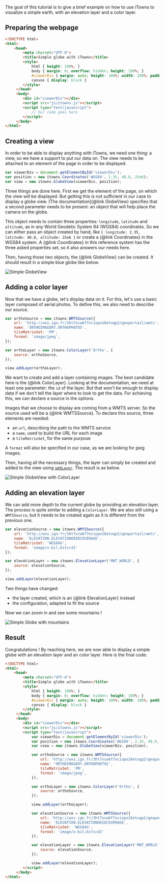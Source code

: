 The goal of this tutorial is to give a brief example on how to use iTowns to
visualize a simple earth, with an elevation layer and a color layer.

## Preparing the webpage

```html
<!DOCTYPE html>
<html>
    <head>
        <meta charset="UTF-8">
        <title>Simple globe with iTowns</title>
        <style>
            html { height: 100%; }
            body { margin: 0; overflow: hidden; height: 100%; }
            #viewerDiv { margin: auto; height: 100%; width: 100%; padding: 0; }
            canvas { display: block }
        </style>
     </head>
     <body>
        <div id="viewerDiv"></div>
        <script src="js/itowns.js"></script>
        <script type="text/javascript">
            // Our code goes here
        </script>
     </body>
</html>
```

## Creating a view

In order to be able to display anything with iTowns, we need one thing: a view,
so we have a support to put our data on. The view needs to be attached to an
element of the page in order to be displayed.

```js
var viewerDiv = document.getElementById('viewerDiv');
var position = new itowns.Coordinates('WGS84', 2.35, 48.8, 25e6);
var view = new itowns.GlobeView(viewerDiv, position);
```

Three things are done here. First we get the element of the page, on which the
view will be displayed. But getting this is not sufficient in our case to
display a globe view. [The documentation]{@link GlobeView} specifies that a
second parameter needs to be present: an object that will help place the camera
on the globe.

This object needs to contain three properties: `longitude`, `latitude` and
`altitude`, as in any World Geodetic System 84 (WGS84) coordinates. So we can
either pass an object created by hand, like `{ longitude: 2.35, latitude: 48.8,
altitude: 25e6 }` or create a {@link Coordinates} in the WGS84 system. A {@link
Coordinates} in this reference system has the three asked properties set, so it
also answers our needs here.

Then, having those two objects, the {@link GlobeView} can be created. It should
result in a simple blue globe like below.

![Simple GlobeView](images/Create-a-simple-globe-1.png)

## Adding a color layer

Now that we have a globe, let's display data on it. For this, let's use a basic
layer composed of aerial photos. To define this, we also need to describe our
source.

```js
var orthoSource = new itowns.WMTSSource({
    url: 'http://wxs.ign.fr/3ht7xcw6f7nciopo16etuqp2/geoportail/wmts',
    name: 'ORTHOIMAGERY.ORTHOPHOTOS',
    tileMatrixSet: 'PM',
    format: 'image/jpeg',
});

var orthoLayer = new itowns.ColorLayer('Ortho', {
    source: orthoSource,
});

view.addLayer(orthoLayer);
```

We want to create and add a layer containing images. The best candidate here is
the {@link ColorLayer}. Looking at the documentation, we need at least one
parameter: the `id` of the layer. But that won't be enough to display data if we
don't tell the layer where to look to get the data. For achieving this, we can
declare a source in the options.

Images that we choose to display are coming from a WMTS server. So the source
used will be a {@link WMTSSource}. To declare this source, three elements are
needed:
- an `url`, describing the path to the WMTS service
- a `name`, used to build the URL for each image
- a `tileMatrixSet`, for the same purpose

A `format` will also be specified in our case, as we are looking for jpeg
images.

Then, having all the necessary things, the layer can simply be created and added
to the view using [`addLayer`](View#addLayer). The result is as below.

![Simple GlobeView with ColorLayer](images/Create-a-simple-globe-2.png)

## Adding an elevation layer

We can add more depth to the current globe by providing an elevation layer. The
process is quite similar to adding a `ColorLayer`. We are also still using a
`WMTSSource`, but it needs to be created again as it is different from the
previous one.

```js
var elevationSource = new itowns.WMTSSource({
    url: 'http://wxs.ign.fr/3ht7xcw6f7nciopo16etuqp2/geoportail/wmts',
    name: 'ELEVATION.ELEVATIONGRIDCOVERAGE',
    tileMatrixSet: 'WGS84G',
    format: 'image/x-bil;bits=32'
});

var elevationLayer = new itowns.ElevationLayer('MNT_WORLD', {
    source: elevationSource,
});

view.addLayer(elevationLayer);
```

Two things have changed:
- the layer created, which is an {@link ElevationLayer} instead
- the configuration, adapted to fit the source

Now we can zoom in and see some mountains !

![Simple Globe with mountains](images/Create-a-simple-globe-3.png)

## Result

Congratulations ! By reaching here, we are now able to display a simple globe
with an elevation layer and an color layer. Here is the final code:

```html
<!DOCTYPE html>
<html>
    <head>
        <meta charset="UTF-8">
        <title>Simple globe with iTowns</title>
        <style>
            html { height: 100%; }
            body { margin: 0; overflow: hidden; height: 100%; }
            #viewerDiv { margin: auto; height: 100%; width: 100%; padding: 0; }
            canvas { display: block }
        </style>
     </head>
     <body>
        <div id="viewerDiv"></div>
        <script src="js/itowns.js"></script>
        <script type="text/javascript">
            var viewerDiv = document.getElementById('viewerDiv');
            var position = new itowns.Coordinates('WGS84', 2.35, 48.8, 25e6);
            var view = new itowns.GlobeView(viewerDiv, position);

            var orthoSource = new itowns.WMTSSource({
                url: 'http://wxs.ign.fr/3ht7xcw6f7nciopo16etuqp2/geoportail/wmts',
                name: 'ORTHOIMAGERY.ORTHOPHOTOS',
                tileMatrixSet: 'PM',
                format: 'image/jpeg',
            });

            var orthoLayer = new itowns.ColorLayer('Ortho', {
                source: orthoSource,
            });

            view.addLayer(orthoLayer);

            var elevationSource = new itowns.WMTSSource({
                url: 'http://wxs.ign.fr/3ht7xcw6f7nciopo16etuqp2/geoportail/wmts',
                name: 'ELEVATION.ELEVATIONGRIDCOVERAGE',
                tileMatrixSet: 'WGS84G',
                format: 'image/x-bil;bits=32'
            });

            var elevationLayer = new itowns.ElevationLayer('MNT_WORLD', {
                source: elevationSource,
            });

            view.addLayer(elevationLayer);
        </script>
     </body>
</html>
```
